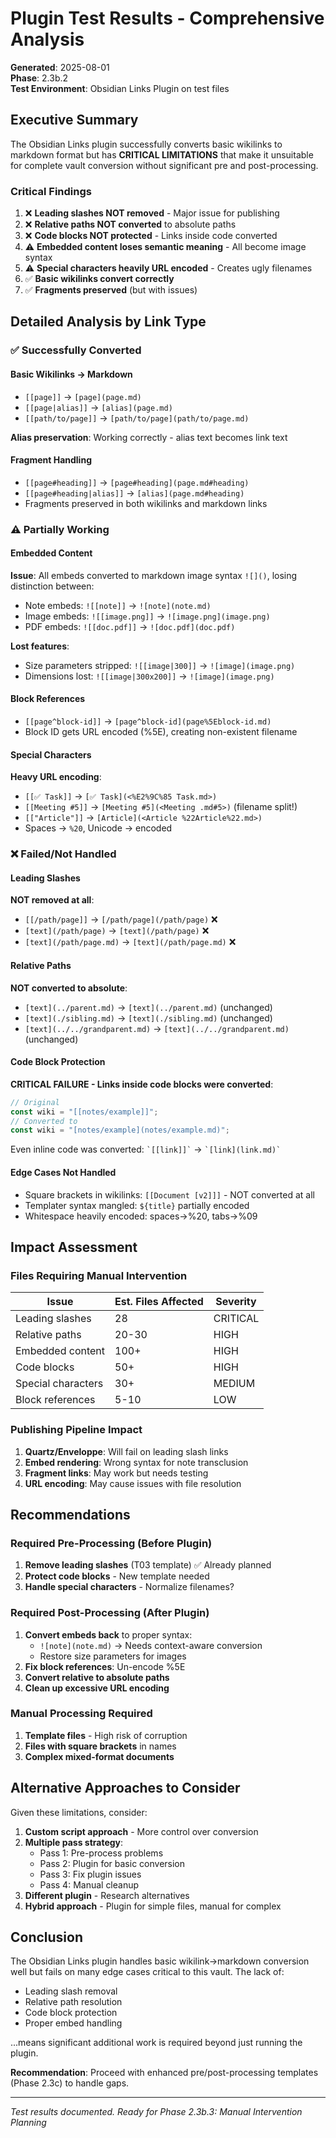 # Plugin Test Results - Comprehensive Analysis

**Generated**: 2025-08-01  
**Phase**: 2.3b.2  
**Test Environment**: Obsidian Links Plugin on test files

## Executive Summary

The Obsidian Links plugin successfully converts basic wikilinks to markdown format but has **CRITICAL LIMITATIONS** that make it unsuitable for complete vault conversion without significant pre and post-processing.

### Critical Findings

1. ❌ **Leading slashes NOT removed** - Major issue for publishing
2. ❌ **Relative paths NOT converted** to absolute paths  
3. ❌ **Code blocks NOT protected** - Links inside code converted
4. ⚠️ **Embedded content loses semantic meaning** - All become image syntax
5. ⚠️ **Special characters heavily URL encoded** - Creates ugly filenames
6. ✅ **Basic wikilinks convert correctly**
7. ✅ **Fragments preserved** (but with issues)

## Detailed Analysis by Link Type

### ✅ Successfully Converted

#### Basic Wikilinks → Markdown
- `[[page]]` → `[page](page.md)`
- `[[page|alias]]` → `[alias](page.md)`
- `[[path/to/page]]` → `[path/to/page](path/to/page.md)`

**Alias preservation**: Working correctly - alias text becomes link text

#### Fragment Handling
- `[[page#heading]]` → `[page#heading](page.md#heading)`
- `[[page#heading|alias]]` → `[alias](page.md#heading)`
- Fragments preserved in both wikilinks and markdown links

### ⚠️ Partially Working

#### Embedded Content
**Issue**: All embeds converted to markdown image syntax `![]()`, losing distinction between:
- Note embeds: `![[note]]` → `![note](note.md)`
- Image embeds: `![[image.png]]` → `![image.png](image.png)`
- PDF embeds: `![[doc.pdf]]` → `![doc.pdf](doc.pdf)`

**Lost features**:
- Size parameters stripped: `![[image|300]]` → `![image](image.png)`
- Dimensions lost: `![[image|300x200]]` → `![image](image.png)`

#### Block References
- `[[page^block-id]]` → `[page^block-id](page%5Eblock-id.md)`
- Block ID gets URL encoded (%5E), creating non-existent filename

#### Special Characters
**Heavy URL encoding**:
- `[[✅ Task]]` → `[✅ Task](<%E2%9C%85 Task.md>)`
- `[[Meeting #5]]` → `[Meeting #5](<Meeting .md#5>)` (filename split!)
- `[["Article"]]` → `[Article](<Article %22Article%22.md>)`
- Spaces → `%20`, Unicode → encoded

### ❌ Failed/Not Handled

#### Leading Slashes
**NOT removed at all**:
- `[[/path/page]]` → `[/path/page](/path/page)` ❌
- `[text](/path/page)` → `[text](/path/page)` ❌
- `[text](/path/page.md)` → `[text](/path/page.md)` ❌

#### Relative Paths  
**NOT converted to absolute**:
- `[text](../parent.md)` → `[text](../parent.md)` (unchanged)
- `[text](./sibling.md)` → `[text](./sibling.md)` (unchanged)
- `[text](../../grandparent.md)` → `[text](../../grandparent.md)` (unchanged)

#### Code Block Protection
**CRITICAL FAILURE - Links inside code blocks were converted**:
```javascript
// Original
const wiki = "[[notes/example]]";
// Converted to
const wiki = "[notes/example](notes/example.md)";
```

Even inline code was converted: `` `[[link]]` `` → `` `[link](link.md)` ``

#### Edge Cases Not Handled
- Square brackets in wikilinks: `[[Document [v2]]]` - NOT converted at all
- Templater syntax mangled: `${title}` partially encoded
- Whitespace heavily encoded: spaces→%20, tabs→%09

## Impact Assessment

### Files Requiring Manual Intervention

| Issue | Est. Files Affected | Severity |
|-------|-------------------|----------|
| Leading slashes | 28 | CRITICAL |
| Relative paths | 20-30 | HIGH |
| Embedded content | 100+ | HIGH |
| Code blocks | 50+ | HIGH |
| Special characters | 30+ | MEDIUM |
| Block references | 5-10 | LOW |

### Publishing Pipeline Impact

1. **Quartz/Enveloppe**: Will fail on leading slash links
2. **Embed rendering**: Wrong syntax for note transclusion
3. **Fragment links**: May work but needs testing
4. **URL encoding**: May cause issues with file resolution

## Recommendations

### Required Pre-Processing (Before Plugin)
1. **Remove leading slashes** (T03 template) ✅ Already planned
2. **Protect code blocks** - New template needed
3. **Handle special characters** - Normalize filenames?

### Required Post-Processing (After Plugin)
1. **Convert embeds back** to proper syntax:
   - `![note](note.md)` → Needs context-aware conversion
   - Restore size parameters for images
2. **Fix block references**: Un-encode %5E
3. **Convert relative to absolute paths**
4. **Clean up excessive URL encoding**

### Manual Processing Required
1. **Template files** - High risk of corruption
2. **Files with square brackets** in names
3. **Complex mixed-format documents**

## Alternative Approaches to Consider

Given these limitations, consider:

1. **Custom script approach** - More control over conversion
2. **Multiple pass strategy**:
   - Pass 1: Pre-process problems
   - Pass 2: Plugin for basic conversion  
   - Pass 3: Fix plugin issues
   - Pass 4: Manual cleanup
3. **Different plugin** - Research alternatives
4. **Hybrid approach** - Plugin for simple files, manual for complex

## Conclusion

The Obsidian Links plugin handles basic wikilink→markdown conversion well but fails on many edge cases critical to this vault. The lack of:
- Leading slash removal
- Relative path resolution  
- Code block protection
- Proper embed handling

...means significant additional work is required beyond just running the plugin.

**Recommendation**: Proceed with enhanced pre/post-processing templates (Phase 2.3c) to handle gaps.

---

*Test results documented. Ready for Phase 2.3b.3: Manual Intervention Planning*
